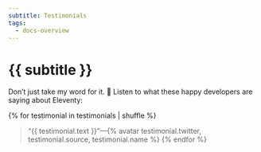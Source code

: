 ```yaml
---
subtitle: Testimonials
tags:
  - docs-overview
---
```


# {{ subtitle }}

Don’t just take my word for it. 🌈 Listen to what these happy developers are saying about Eleventy:

{% for testimonial in testimonials | shuffle %}
> “{{ testimonial.text }}”—{% avatar testimonial.twitter, testimonial.source, testimonial.name %}
{% endfor %}